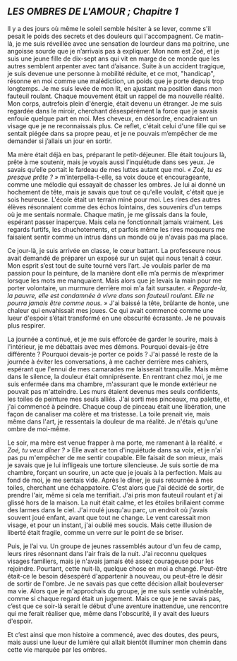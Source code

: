 ## **LES OMBRES DE L'AMOUR* ; Chapitre 1*

Il y a des jours où même le soleil semble hésiter à se lever, comme s'il pesait le poids des secrets et des douleurs qui l'accompagnent. Ce matin-là, je me suis réveillée avec une sensation de lourdeur dans ma poitrine, une angoisse sourde que je n’arrivais pas à expliquer. Mon nom est Zoé, et je suis une jeune fille de dix-sept ans qui vit en marge de ce monde que les autres semblent arpenter avec tant d’aisance. Suite à un accident tragique, je suis devenue une personne à mobilité réduite, et ce mot, "handicap", résonne en moi comme une malédiction, un poids que je porte depuis trop longtemps.
Je me suis levée de mon lit, en ajustant ma position dans mon fauteuil roulant. Chaque mouvement était un rappel de ma nouvelle réalité. Mon corps, autrefois plein d'énergie, était devenu un étranger. Je me suis regardée dans le miroir, cherchant désespérément la force que je savais enfouie quelque part en moi. Mes cheveux, en désordre, encadraient un visage que je ne reconnaissais plus. Ce reflet, c'était celui d'une fille qui se sentait piégée dans sa propre peau, et je ne pouvais m’empêcher de me demander si j’allais un jour en sortir.

Ma mère était déjà en bas, préparant le petit-déjeuner. Elle était toujours là, prête à me soutenir, mais je voyais aussi l’inquiétude dans ses yeux. Je savais qu’elle portait le fardeau de mes luttes autant que moi. *« Zoé, tu es presque prête ? »* m’interpella-t-elle, sa voix douce et encourageante, comme une mélodie qui essayait de chasser les ombres. Je lui ai donné un hochement de tête, mais je savais que tout ce qu'elle voulait, c'était que je sois heureuse.
L'école était un terrain miné pour moi. Les rires des autres élèves résonnaient comme des échos lointains, des souvenirs d'un temps où je me sentais normale. Chaque matin, je me glissais dans la foule, espérant passer inaperçue. Mais cela ne fonctionnait jamais vraiment. Les regards furtifs, les chuchotements, et parfois même les rires moqueurs me faisaient sentir comme un intrus dans un monde où je n'avais pas ma place.

Ce jour-là, je suis arrivée en classe, le cœur battant. La professeure nous avait demandé de préparer un exposé sur un sujet qui nous tenait à cœur. Mon esprit s’est tout de suite tourné vers l’art. Je voulais parler de ma passion pour la peinture, de la manière dont elle m’a permis de m’exprimer lorsque les mots me manquaient. Mais alors que je levais la main pour me porter volontaire, un murmure derrière moi m'a fait sursauter.
*« Regarde-la, la pauvre, elle est condamnée à vivre dans son fauteuil roulant. Elle ne pourra jamais être comme nous. »* J'ai baissé la tête, brûlante de honte, une chaleur qui envahissait mes joues. Ce qui avait commencé comme une lueur d'espoir s’était transformé en une obscurité écrasante. Je ne pouvais plus respirer.

La journée a continué, et je me suis efforcée de garder le sourire, mais à l'intérieur, je me débattais avec mes démons. Pourquoi devais-je être différente ? Pourquoi devais-je porter ce poids ? J'ai passé le reste de la journée à éviter les conversations, à me cacher derrière mes cahiers, espérant que l'ennui de mes camarades me laisserait tranquille. Mais même dans le silence, la douleur était omniprésente.
En rentrant chez moi, je me suis enfermée dans ma chambre, m'assurant que le monde extérieur ne pouvait pas m'atteindre. Les murs étaient devenus mes seuls confidents, les toiles de peinture mes seuls alliés. J'ai sorti mes pinceaux, ma palette, et j'ai commencé à peindre. Chaque coup de pinceau était une libération, une façon de canaliser ma colère et ma tristesse. La toile prenait vie, mais même dans l'art, je ressentais la douleur de ma réalité. Je n'étais qu'une ombre de moi-même.

Le soir, ma mère est venue frapper à ma porte, me ramenant à la réalité. *« Zoé, tu veux dîner ? »* Elle avait ce ton d'inquiétude dans sa voix, et je n'ai pas pu m'empêcher de me sentir coupable. Elle faisait de son mieux, mais je savais que je lui infligeais une torture silencieuse. Je suis sortie de ma chambre, forçant un sourire, un acte que je jouais à la perfection. Mais au fond de moi, je me sentais vide.
Après le dîner, je suis retournée à mes toiles, cherchant une échappatoire. C'est alors que j'ai décidé de sortir, de prendre l'air, même si cela me terrifiait. J'ai pris mon fauteuil roulant et j'ai glissé hors de la maison. La nuit était calme, et les étoiles brillaient comme des larmes dans le ciel. J'ai roulé jusqu'au parc, un endroit où j'avais souvent joué enfant, avant que tout ne change. Le vent caressait mon visage, et pour un instant, j'ai oublié mes soucis. Mais cette illusion de liberté était fragile, comme un verre sur le point de se briser.

Puis, je l’ai vu. Un groupe de jeunes rassemblés autour d'un feu de camp, leurs rires résonnant dans l'air frais de la nuit. J'ai reconnu quelques visages familiers, mais je n'avais jamais été assez courageuse pour les rejoindre. Pourtant, cette nuit-là, quelque chose en moi a changé. Peut-être était-ce le besoin désespéré d'appartenir à nouveau, ou peut-être le désir de sortir de l'ombre. Je ne savais pas que cette décision allait bouleverser ma vie.
Alors que je m'approchais du groupe, je me suis sentie vulnérable, comme si chaque regard était un jugement. Mais ce que je ne savais pas, c’est que ce soir-là serait le début d'une aventure inattendue, une rencontre qui me ferait réaliser que, même dans l'obscurité, il y avait des lueurs d'espoir.

Et c’est ainsi que mon histoire a commencé, avec des doutes, des peurs, mais aussi une lueur de lumière qui allait bientôt illuminer mon chemin dans cette vie marquée par les ombres.


